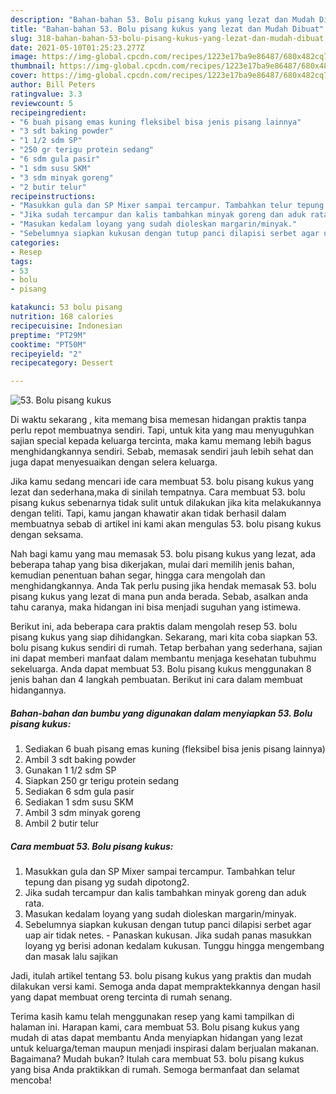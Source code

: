 ```yaml
---
description: "Bahan-bahan 53. Bolu pisang kukus yang lezat dan Mudah Dibuat"
title: "Bahan-bahan 53. Bolu pisang kukus yang lezat dan Mudah Dibuat"
slug: 318-bahan-bahan-53-bolu-pisang-kukus-yang-lezat-dan-mudah-dibuat
date: 2021-05-10T01:25:23.277Z
image: https://img-global.cpcdn.com/recipes/1223e17ba9e86487/680x482cq70/53-bolu-pisang-kukus-foto-resep-utama.jpg
thumbnail: https://img-global.cpcdn.com/recipes/1223e17ba9e86487/680x482cq70/53-bolu-pisang-kukus-foto-resep-utama.jpg
cover: https://img-global.cpcdn.com/recipes/1223e17ba9e86487/680x482cq70/53-bolu-pisang-kukus-foto-resep-utama.jpg
author: Bill Peters
ratingvalue: 3.3
reviewcount: 5
recipeingredient:
- "6 buah pisang emas kuning fleksibel bisa jenis pisang lainnya"
- "3 sdt baking powder"
- "1 1/2 sdm SP"
- "250 gr terigu protein sedang"
- "6 sdm gula pasir"
- "1 sdm susu SKM"
- "3 sdm minyak goreng"
- "2 butir telur"
recipeinstructions:
- "Masukkan gula dan SP Mixer sampai tercampur. Tambahkan telur tepung dan pisang yg sudah dipotong2."
- "Jika sudah tercampur dan kalis tambahkan minyak goreng dan aduk rata."
- "Masukan kedalam loyang yang sudah dioleskan margarin/minyak."
- "Sebelumnya siapkan kukusan dengan tutup panci dilapisi serbet agar uap air tidak netes.  Panaskan kukusan. Jika sudah panas masukkan loyang yg berisi adonan kedalam kukusan. Tunggu hingga mengembang dan masak lalu sajikan"
categories:
- Resep
tags:
- 53
- bolu
- pisang

katakunci: 53 bolu pisang 
nutrition: 168 calories
recipecuisine: Indonesian
preptime: "PT29M"
cooktime: "PT50M"
recipeyield: "2"
recipecategory: Dessert

---
```



![53. Bolu pisang kukus](https://img-global.cpcdn.com/recipes/1223e17ba9e86487/680x482cq70/53-bolu-pisang-kukus-foto-resep-utama.jpg)

Di waktu  sekarang , kita memang bisa memesan hidangan praktis tanpa perlu repot membuatnya sendiri. Tapi, untuk kita yang mau menyuguhkan sajian special kepada keluarga tercinta, maka kamu memang lebih bagus menghidangkannya sendiri. Sebab, memasak sendiri jauh lebih sehat dan juga dapat menyesuaikan dengan selera keluarga.

Jika kamu sedang mencari ide cara membuat 53. bolu pisang kukus yang lezat dan sederhana,maka di sinilah tempatnya. Cara membuat 53. bolu pisang kukus  sebenarnya tidak sulit untuk dilakukan jika kita melakukannya dengan teliti. Tapi, kamu jangan khawatir akan tidak berhasil dalam membuatnya 
sebab di artikel ini kami akan mengulas 53. bolu pisang kukus dengan seksama.  



Nah bagi kamu yang mau memasak 53. bolu pisang kukus yang lezat, ada beberapa tahap yang bisa dikerjakan, mulai dari memilih jenis bahan, kemudian penentuan bahan segar, hingga cara mengolah dan menghidangkannya. Anda Tak perlu pusing jika hendak memasak 53. bolu pisang kukus yang lezat di mana pun anda berada. Sebab, asalkan anda  tahu caranya, maka hidangan ini bisa menjadi suguhan yang istimewa.

Berikut ini, ada beberapa cara praktis  dalam mengolah resep 53. bolu pisang kukus yang siap dihidangkan. Sekarang, mari kita coba siapkan 53. bolu pisang kukus sendiri di rumah. Tetap berbahan yang sederhana, sajian ini dapat memberi manfaat dalam membantu menjaga kesehatan tubuhmu sekeluarga. Anda dapat membuat 53. Bolu pisang kukus menggunakan 8 jenis bahan dan 4 langkah pembuatan. Berikut ini cara dalam membuat hidangannya.

<!--inarticleads1-->

##### Bahan-bahan dan bumbu yang digunakan dalam menyiapkan 53. Bolu pisang kukus:

1. Sediakan 6 buah pisang emas kuning (fleksibel bisa jenis pisang lainnya)
1. Ambil 3 sdt baking powder
1. Gunakan 1 1/2 sdm SP
1. Siapkan 250 gr terigu protein sedang
1. Sediakan 6 sdm gula pasir
1. Sediakan 1 sdm susu SKM
1. Ambil 3 sdm minyak goreng
1. Ambil 2 butir telur




<!--inarticleads2-->

##### Cara membuat 53. Bolu pisang kukus:

1. Masukkan gula dan SP Mixer sampai tercampur. Tambahkan telur tepung dan pisang yg sudah dipotong2.
1. Jika sudah tercampur dan kalis tambahkan minyak goreng dan aduk rata.
1. Masukan kedalam loyang yang sudah dioleskan margarin/minyak.
1. Sebelumnya siapkan kukusan dengan tutup panci dilapisi serbet agar uap air tidak netes.  - Panaskan kukusan. Jika sudah panas masukkan loyang yg berisi adonan kedalam kukusan. Tunggu hingga mengembang dan masak lalu sajikan




Jadi, itulah artikel tentang  53. bolu pisang kukus  yang praktis dan mudah dilakukan versi kami. Semoga anda dapat mempraktekkannya dengan hasil yang dapat membuat oreng tercinta di rumah senang. 

Terima kasih kamu telah menggunakan resep yang kami tampilkan di halaman ini. Harapan kami, cara membuat  53. Bolu pisang kukus yang mudah di atas dapat membantu Anda menyiapkan hidangan yang lezat untuk keluarga/teman maupun menjadi inspirasi dalam berjualan makanan. Bagaimana? Mudah bukan? Itulah cara membuat 53. bolu pisang kukus yang bisa Anda praktikkan di rumah. Semoga bermanfaat dan selamat mencoba!

